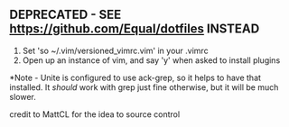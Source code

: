 ## DEPRECATED - SEE https://github.com/Equal/dotfiles INSTEAD

1) Set 'so ~/.vim/versioned_vimrc.vim' in your .vimrc
2) Open up an instance of vim, and say 'y' when asked to install plugins

*Note - Unite is configured to use ack-grep, so it helps to have that installed. It *should* work with grep just fine otherwise, but it will be much slower.

credit to MattCL for the idea to source control
